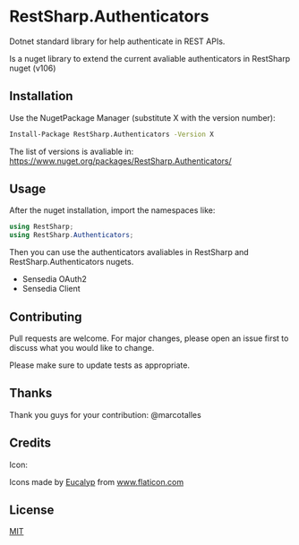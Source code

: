 # RestSharp.Authenticators

Dotnet standard library for help authenticate in REST APIs.

Is a nuget library to extend the current avaliable authenticators in RestSharp nuget (v106)

## Installation

Use the NugetPackage Manager (substitute X with the version number):

```bash
Install-Package RestSharp.Authenticators -Version X
```
The list of versions is avaliable in: https://www.nuget.org/packages/RestSharp.Authenticators/

## Usage

After the nuget installation, import the namespaces like:
```csharp
using RestSharp;
using RestSharp.Authenticators;
```

Then you can use the authenticators avaliables in RestSharp and RestSharp.Authenticators nugets.
- Sensedia OAuth2
- Sensedia Client

## Contributing
Pull requests are welcome. For major changes, please open an issue first to discuss what you would like to change.

Please make sure to update tests as appropriate.

## Thanks

Thank you guys for your contribution:
@marcotalles 

## Credits

Icon:
<div>Icons made by <a href="https://www.flaticon.com/authors/eucalyp" title="Eucalyp">Eucalyp</a> from <a href="https://www.flaticon.com/" title="Flaticon">www.flaticon.com</a></div>


## License
[MIT](https://choosealicense.com/licenses/mit/)